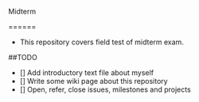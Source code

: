 Midterm

======
* This repository covers field test of midterm exam.

##TODO

* [] Add introductory text file about myself
* [] Write some wiki page about this repository
* [] Open, refer, close issues, milestones and projects
